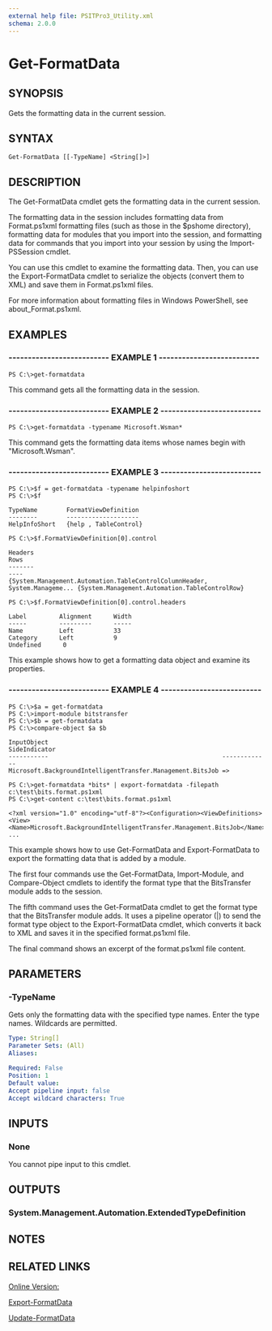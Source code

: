 ```yaml
---
external help file: PSITPro3_Utility.xml
schema: 2.0.0
---
```


# Get-FormatData
## SYNOPSIS
Gets the formatting data in the current session.

## SYNTAX

```
Get-FormatData [[-TypeName] <String[]>]
```

## DESCRIPTION
The Get-FormatData cmdlet gets the formatting data in the current session.

The formatting data in the session includes formatting data from Format.ps1xml formatting files \(such as those in the $pshome directory\), formatting data for modules that you import into the session, and formatting data for commands that you import into your session by using the Import-PSSession cmdlet.

You can use this cmdlet to examine the formatting data.
Then, you can use the Export-FormatData cmdlet to serialize the objects \(convert them to XML\) and save them in Format.ps1xml files.

For more information about formatting files in Windows PowerShell, see about_Format.ps1xml.

## EXAMPLES

### -------------------------- EXAMPLE 1 --------------------------
```
PS C:\>get-formatdata
```

This command gets all the formatting data in the session.

### -------------------------- EXAMPLE 2 --------------------------
```
PS C:\>get-formatdata -typename Microsoft.Wsman*
```

This command gets the formatting data items whose names begin with "Microsoft.Wsman".

### -------------------------- EXAMPLE 3 --------------------------
```
PS C:\>$f = get-formatdata -typename helpinfoshort
PS C:\>$f

TypeName        FormatViewDefinition
--------        --------------------
HelpInfoShort   {help , TableControl}

PS C:\>$f.FormatViewDefinition[0].control

Headers                                                                    Rows
-------                                                                    ----
{System.Management.Automation.TableControlColumnHeader, System.Manageme... {System.Management.Automation.TableControlRow}

PS C:\>$f.FormatViewDefinition[0].control.headers

Label         Alignment      Width
-----         ---------      -----
Name          Left           33
Category      Left           9
Undefined      0
```

This example shows how to get a formatting data object and examine its properties.

### -------------------------- EXAMPLE 4 --------------------------
```
PS C:\>$a = get-formatdata
PS C:\>import-module bitstransfer
PS C:\>$b = get-formatdata
PS C:\>compare-object $a $b

InputObject                                                SideIndicator
-----------                                                -------------
Microsoft.BackgroundIntelligentTransfer.Management.BitsJob =>

PS C:\>get-formatdata *bits* | export-formatdata -filepath c:\test\bits.format.ps1xml
PS C:\>get-content c:\test\bits.format.ps1xml

<?xml version="1.0" encoding="utf-8"?><Configuration><ViewDefinitions>
<View><Name>Microsoft.BackgroundIntelligentTransfer.Management.BitsJob</Name>
...
```

This example shows how to use Get-FormatData and Export-FormatData to export the formatting data that is added by a module.

The first four commands use the Get-FormatData, Import-Module, and Compare-Object cmdlets to identify the format type that the BitsTransfer module adds to the session.

The fifth command uses the Get-FormatData cmdlet to get the format type that the BitsTransfer module adds.
It uses a pipeline operator \(|\) to send the format type object to the Export-FormatData cmdlet, which converts it back to XML and saves it in the specified format.ps1xml file.

The final command shows an excerpt of the format.ps1xml file content.

## PARAMETERS

### -TypeName
Gets only the formatting data with the specified type names.
Enter the type names.
Wildcards are permitted.

```yaml
Type: String[]
Parameter Sets: (All)
Aliases: 

Required: False
Position: 1
Default value: 
Accept pipeline input: false
Accept wildcard characters: True
```

## INPUTS

### None
You cannot pipe input to this cmdlet.

## OUTPUTS

### System.Management.Automation.ExtendedTypeDefinition

## NOTES

## RELATED LINKS

[Online Version:](http://go.microsoft.com/fwlink/?LinkID=144303)

[Export-FormatData](3226ac28-fcc3-4f5e-8ef8-71bc8d3c8f29)

[Update-FormatData](166535eb-9cdd-4269-b612-f936f6740b79)


